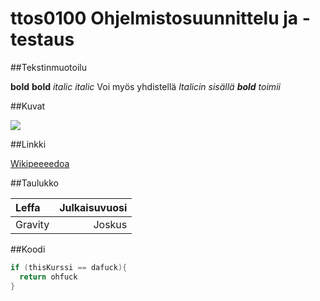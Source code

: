 # ttos0100 Ohjelmistosuunnittelu ja -testaus

##Tekstinmuotoilu

**bold**
__bold__
*italic*
_italic_
Voi myös yhdistellä _Italicin sisällä **bold** toimii_




##Kuvat

![](https://encrypted-tbn0.gstatic.com/images?q=tbn:ANd9GcRgmJkWCb6NEuc1tF_ZGuFsuGewHzBjl6Ep4K4NbvHu6Na7Bd58TFT14w)

##Linkki

[Wikipeeeedoa](https://fi.wikipedia.org/wiki/Wikipedia)

##Taulukko

|Leffa | Julkaisuvuosi|
|:-----|-------------:|
|Gravity|Joskus|


##Koodi

```cs
if (thisKurssi == dafuck){
  return ohfuck
}
```




